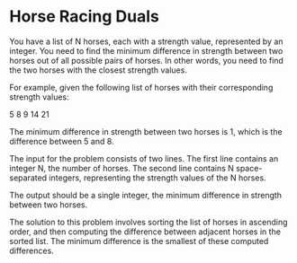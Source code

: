 # Horse Racing Duals

You have a list of N horses, each with a strength value, represented by an integer. You need to find the minimum difference in strength between two horses out of all possible pairs of horses. In other words, you need to find the two horses with the closest strength values.

For example, given the following list of horses with their corresponding strength values:

5 8 9 14 21

The minimum difference in strength between two horses is 1, which is the difference between 5 and 8.

The input for the problem consists of two lines. The first line contains an integer N, the number of horses. The second line contains N space-separated integers, representing the strength values of the N horses.

The output should be a single integer, the minimum difference in strength between two horses.

The solution to this problem involves sorting the list of horses in ascending order, and then computing the difference between adjacent horses in the sorted list. The minimum difference is the smallest of these computed differences.
